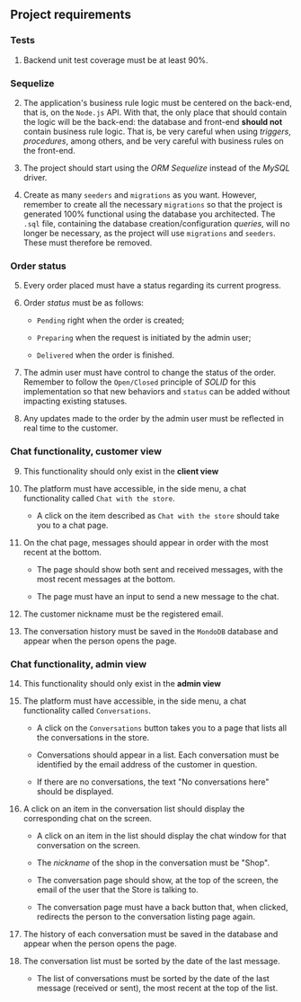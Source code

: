 ## Project requirements

### Tests

1. Backend unit test coverage must be at least 90%.

### Sequelize

2. The application's business rule logic must be centered on the back-end, that is, on the `Node.js` API. With that, the only place that should contain the logic will be the back-end: the database and front-end **should not** contain business rule logic. That is, be very careful when using _triggers_, _procedures_, among others, and be very careful with business rules on the front-end.

3. The project should start using the _ORM Sequelize_ instead of the _MySQL_ driver.

4. Create as many `seeders` and `migrations` as you want. However, remember to create all the necessary `migrations` so that the project is generated 100% functional using the database you architected. The `.sql` file, containing the database creation/configuration _queries_, will no longer be necessary, as the project will use `migrations` and `seeders`. These must therefore be removed.

### Order status

5. Every order placed must have a status regarding its current progress.

6. Order _status_ must be as follows:

   - `Pending` right when the order is created;

   - `Preparing` when the request is initiated by the admin user;

   - `Delivered` when the order is finished.

7. The admin user must have control to change the status of the order. Remember to follow the `Open/Closed` principle of _SOLID_ for this implementation so that new behaviors and `status` can be added without impacting existing statuses.

8. Any updates made to the order by the admin user must be reflected in real time to the customer.

### Chat functionality, customer view

9. This functionality should only exist in the **client view**

10. The platform must have accessible, in the side menu, a chat functionality called `Chat with the store`.

    - A click on the item described as `Chat with the store` should take you to a chat page.

11. On the chat page, messages should appear in order with the most recent at the bottom.

    - The page should show both sent and received messages, with the most recent messages at the bottom.

    - The page must have an input to send a new message to the chat.

12. The customer nickname must be the registered email.

13. The conversation history must be saved in the `MondoDB` database and appear when the person opens the page.

### Chat functionality, admin view

14. This functionality should only exist in the **admin view**

15. The platform must have accessible, in the side menu, a chat functionality called `Conversations`.

    - A click on the `Conversations` button takes you to a page that lists all the conversations in the store.

    - Conversations should appear in a list. Each conversation must be identified by the email address of the customer in question.

    - If there are no conversations, the text "No conversations here" should be displayed.

16. A click on an item in the conversation list should display the corresponding chat on the screen.

    - A click on an item in the list should display the chat window for that conversation on the screen.

    - The _nickname_ of the shop in the conversation must be "Shop".

    - The conversation page should show, at the top of the screen, the email of the user that the Store is talking to.

    - The conversation page must have a back button that, when clicked, redirects the person to the conversation listing page again.

17. The history of each conversation must be saved in the database and appear when the person opens the page.

18. The conversation list must be sorted by the date of the last message.

    - The list of conversations must be sorted by the date of the last message (received or sent), the most recent at the top of the list.
